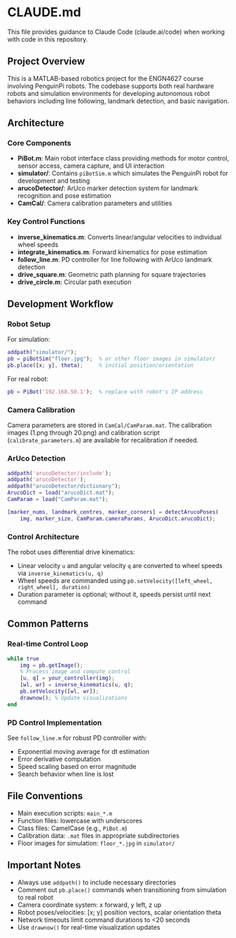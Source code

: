 # CLAUDE.md

This file provides guidance to Claude Code (claude.ai/code) when working with code in this repository.

## Project Overview

This is a MATLAB-based robotics project for the ENGN4627 course involving PenguinPi robots. The codebase supports both real hardware robots and simulation environments for developing autonomous robot behaviors including line following, landmark detection, and basic navigation.

## Architecture

### Core Components

- **PiBot.m**: Main robot interface class providing methods for motor control, sensor access, camera capture, and UI interaction
- **simulator/**: Contains `piBotSim.m` which simulates the PenguinPi robot for development and testing
- **arucoDetector/**: ArUco marker detection system for landmark recognition and pose estimation
- **CamCal/**: Camera calibration parameters and utilities

### Key Control Functions

- **inverse_kinematics.m**: Converts linear/angular velocities to individual wheel speeds
- **integrate_kinematics.m**: Forward kinematics for pose estimation
- **follow_line.m**: PD controller for line following with ArUco landmark detection
- **drive_square.m**: Geometric path planning for square trajectories
- **drive_circle.m**: Circular path execution

## Development Workflow

### Robot Setup

For simulation:
```matlab
addpath("simulator/");
pb = piBotSim("floor.jpg");  % or other floor images in simulator/
pb.place([x; y], theta);     % initial position/orientation
```

For real robot:
```matlab
pb = PiBot('192.168.50.1');  % replace with robot's IP address
```

### Camera Calibration

Camera parameters are stored in `CamCal/CamParam.mat`. The calibration images (1.png through 20.png) and calibration script (`calibrate_parameters.m`) are available for recalibration if needed.

### ArUco Detection

```matlab
addpath('arucoDetector/include');
addpath('arucoDetector');
addpath("arucoDetector/dictionary");
ArucoDict = load("arucoDict.mat");
CamParam = load("CamParam.mat");

[marker_nums, landmark_centres, marker_corners] = detectArucoPoses(
    img, marker_size, CamParam.cameraParams, ArucoDict.arucoDict);
```

### Control Architecture

The robot uses differential drive kinematics:
- Linear velocity `u` and angular velocity `q` are converted to wheel speeds via `inverse_kinematics(u, q)`
- Wheel speeds are commanded using `pb.setVelocity([left_wheel, right_wheel], duration)`
- Duration parameter is optional; without it, speeds persist until next command

## Common Patterns

### Real-time Control Loop

```matlab
while true
    img = pb.getImage();
    % Process image and compute control
    [u, q] = your_controller(img);
    [wl, wr] = inverse_kinematics(u, q);
    pb.setVelocity([wl, wr]);
    drawnow(); % Update visualizations
end
```

### PD Control Implementation

See `follow_line.m` for robust PD controller with:
- Exponential moving average for dt estimation
- Error derivative computation
- Speed scaling based on error magnitude
- Search behavior when line is lost

## File Conventions

- Main execution scripts: `main_*.m`
- Function files: lowercase with underscores
- Class files: CamelCase (e.g., `PiBot.m`)
- Calibration data: `.mat` files in appropriate subdirectories
- Floor images for simulation: `floor_*.jpg` in `simulator/`

## Important Notes

- Always use `addpath()` to include necessary directories
- Comment out `pb.place()` commands when transitioning from simulation to real robot
- Camera coordinate system: x forward, y left, z up
- Robot poses/velocities: [x; y] position vectors, scalar orientation theta
- Network timeouts limit command durations to <20 seconds
- Use `drawnow()` for real-time visualization updates